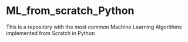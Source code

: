 # ML_from_scratch_Python
This is a repository with the most common Machine Learning Algorithms implemented from Scratch in Python
